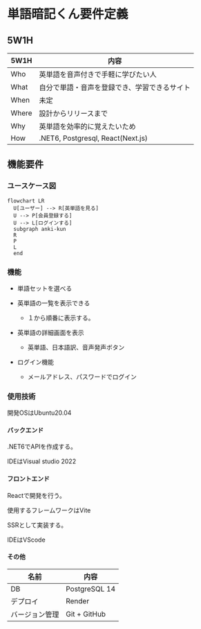 # 単語暗記くん要件定義

## 5W1H

|5W1H|内容|
|----|----|
|Who|英単語を音声付きで手軽に学びたい人|
|What|自分で単語・音声を登録でき、学習できるサイト|
|When|未定|
|Where|設計からリリースまで|
|Why|英単語を効率的に覚えたいため|
|How|.NET6, Postgresql, React(Next.js)|

## 機能要件

### ユースケース図

```mermaid
flowchart LR
  U[ユーザー] --> R[英単語を見る]
  U --> P[会員登録する]
  U --> L[ログインする]
  subgraph anki-kun
  R
  P
  L
  end
```

### 機能

- 単語セットを選べる

- 英単語の一覧を表示できる
  - １から順番に表示する。

- 英単語の詳細画面を表示
  - 英単語、日本語訳、音声発声ボタン

- ログイン機能
  - メールアドレス、パスワードでログイン

### 使用技術

開発OSはUbuntu20.04

#### バックエンド

.NET6でAPIを作成する。

IDEはVisual studio 2022

#### フロントエンド

Reactで開発を行う。

使用するフレームワークはVite

SSRとして実装する。

IDEはVScode

#### その他

|名前|内容|
|-|-|
|DB|PostgreSQL 14|
|デプロイ|Render|
|バージョン管理|Git + GitHub|
